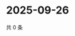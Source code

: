 # 2025-09-26

共 0 条

<!-- BEGIN ZHIHUQUESTIONS -->
<!-- 最后更新时间 Fri Sep 26 2025 20:21:20 GMT+0800 (China Standard Time) -->

<!-- END ZHIHUQUESTIONS -->

